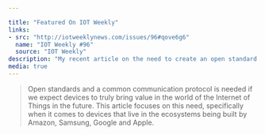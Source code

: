 ```yaml
---

title: "Featured On IOT Weekly"
links:
- src: "http://iotweeklynews.com/issues/96#qove6g6"
  name: "IOT Weekly #96"
  source: "IOT Weekly"
description: "My recent article on the need to create an open standard for IOT devices, Where The Internet of Things Runs Aground, was in issue 96 of IOT Weekly."
media: true
---
```


> Open standards and a common communication protocol is needed if we expect devices to truly bring value in the world of the Internet of Things in the future. This article focuses on this need, specifically when it comes to devices that live in the ecosystems being built by Amazon, Samsung, Google and Apple.
